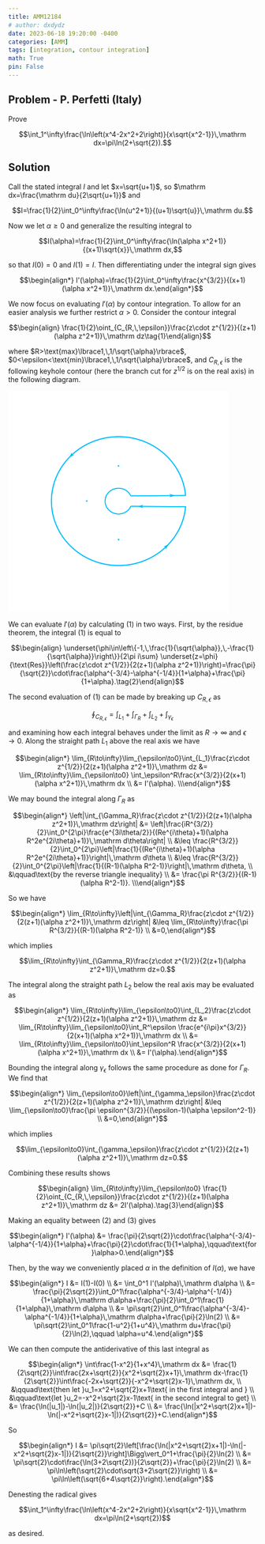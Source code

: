 ```yaml
---
title: AMM12184
# author: dxdydz
date: 2023-06-18 19:20:00 -0400
categories: [AMM]
tags: [integration, contour integration]
math: True
pin: False
---
```


## Problem - P. Perfetti (Italy)

Prove

$$\int_1^\infty\frac{\ln\left(x^4-2x^2+2\right)}{x\sqrt{x^2-1}}\,\mathrm dx=\pi\ln(2+\sqrt{2}).$$

## Solution

Call the stated integral $I$ and let $x=\sqrt{u+1}$, so $\mathrm dx=\frac{\mathrm du}{2\sqrt{u+1}}$ and

$$I=\frac{1}{2}\int_0^\infty\frac{\ln(u^2+1)}{(u+1)\sqrt{u}}\,\mathrm du.$$

Now we let $\alpha\geq0$ and generalize the resulting integral to

$$I(\alpha)=\frac{1}{2}\int_0^\infty\frac{\ln(\alpha x^2+1)}{(x+1)\sqrt{x}}\,\mathrm dx,$$

so that $I(0)=0$ and $I(1)=I$. Then differentiating under the integral sign gives

$$\begin{align*}    I'(\alpha)=\frac{1}{2}\int_0^\infty\frac{x^{3/2}}{(x+1)(\alpha x^2+1)}\,\mathrm dx.\end{align*}$$

We now focus on evaluating $I'(\alpha)$ by contour integration. To allow for an easier analysis we further restrict $\alpha>0$. Consider the contour integral

$$\begin{align}    \frac{1}{2}\oint_{C_{R,\,\epsilon}}\frac{z\cdot z^{1/2}}{(z+1)(\alpha z^2+1)}\,\mathrm dz\tag{1}\end{align}$$

where $R>\text{max}\lbrace1,\,1/\sqrt{\alpha}\rbrace$, $0<\epsilon<\text{min}\lbrace1,\,1/\sqrt{\alpha}\rbrace$, and $C_{R,\,\epsilon}$ is the following keyhole contour (here the branch cut for $z^{1/2}$ is on the real axis) in the following diagram.

![](/images/AMM12184_edit2.png)

We can evaluate $I'(\alpha)$ by calculating $(1)$ in two ways. First, by the residue theorem, the integral $(1)$ is equal to

$$\begin{align}    \underset{\phi\in\left\{-1,\,\frac{1}{\sqrt{\alpha}},\,-\frac{1}{\sqrt{\alpha}}\right\}}{2\pi i\sum} \underset{z=\phi}{\text{Res}}\left(\frac{z\cdot z^{1/2}}{2(z+1)(\alpha z^2+1)}\right)=\frac{\pi}{\sqrt{2}}\cdot\frac{\alpha^{-3/4}-\alpha^{-1/4}}{1+\alpha}+\frac{\pi}{1+\alpha}.\tag{2}\end{align}$$

The second evaluation of $(1)$ can be made by breaking up $C_{R,\,\epsilon}$ as

$$\oint_{C_{R,\,\epsilon}}=\int_{L_1}+\int_{\Gamma_R}+\int_{L_2}+\int_{\gamma_\epsilon}$$

and examining how each integral behaves under the limit as $R\to\infty$ and $\epsilon\to0$. Along the straight path $L_1$ above the real axis we have

$$\begin{align*}    \lim_{R\to\infty}\lim_{\epsilon\to0}\int_{L_1}\frac{z\cdot z^{1/2}}{2(z+1)(\alpha z^2+1)}\,\mathrm dz &= \lim_{R\to\infty}\lim_{\epsilon\to0} \int_\epsilon^R\frac{x^{3/2}}{2(x+1)(\alpha x^2+1)}\,\mathrm dx \\    &= I'(\alpha). \\\end{align*}$$

We may bound the integral along $\Gamma_R$ as

$$\begin{align*}    \left|\int_{\Gamma_R}\frac{z\cdot z^{1/2}}{2(z+1)(\alpha z^2+1)}\,\mathrm dz\right| &= \left|\frac{iR^{3/2}}{2}\int_0^{2\pi}\frac{e^{3i\theta/2}}{(Re^{i\theta}+1)(\alpha R^2e^{2i\theta}+1)}\,\mathrm d\theta\right| \\     &\leq \frac{R^{3/2}}{2}\int_0^{2\pi}\left|\frac{1}{(Re^{i\theta}+1)(\alpha R^2e^{2i\theta}+1)}\right|\,\mathrm d\theta \\     &\leq \frac{R^{3/2}}{2}\int_0^{2\pi}\left|\frac{1}{(R-1)(\alpha R^2-1)}\right|\,\mathrm d\theta, \\     &\qquad\text{by the reverse triangle inequality} \\     &= \frac{\pi R^{3/2}}{(R-1)(\alpha R^2-1)}. \\\end{align*}$$

So we have

$$\begin{align*}    \lim_{R\to\infty}\left|\int_{\Gamma_R}\frac{z\cdot z^{1/2}}{2(z+1)(\alpha z^2+1)}\,\mathrm dz\right| &\leq \lim_{R\to\infty}\frac{\pi R^{3/2}}{(R-1)(\alpha R^2-1)} \\    &=0,\end{align*}$$

which implies

$$\lim_{R\to\infty}\int_{\Gamma_R}\frac{z\cdot z^{1/2}}{2(z+1)(\alpha z^2+1)}\,\mathrm dz=0.$$

The integral along the straight path $L_2$ below the real axis may be evaluated as

$$\begin{align*}    \lim_{R\to\infty}\lim_{\epsilon\to0}\int_{L_2}\frac{z\cdot z^{1/2}}{2(z+1)(\alpha z^2+1)}\,\mathrm dz &= \lim_{R\to\infty}\lim_{\epsilon\to0}\int_R^\epsilon \frac{e^{i\pi}x^{3/2}}{2(x+1)(\alpha x^2+1)}\,\mathrm dx \\    &= \lim_{R\to\infty}\lim_{\epsilon\to0}\int_\epsilon^R \frac{x^{3/2}}{2(x+1)(\alpha x^2+1)}\,\mathrm dx \\    &= I'(\alpha).\end{align*}$$

Bounding the integral along $\gamma_\epsilon$ follows the same procedure as done for $\Gamma_R$. We find that

$$\begin{align*}    \lim_{\epsilon\to0}\left|\int_{\gamma_\epsilon}\frac{z\cdot z^{1/2}}{2(z+1)(\alpha z^2+1)}\,\mathrm dz\right| &\leq \lim_{\epsilon\to0}\frac{\pi \epsilon^{3/2}}{(\epsilon-1)(\alpha \epsilon^2-1)} \\    &=0,\end{align*}$$

which implies

$$\lim_{\epsilon\to0}\int_{\gamma_\epsilon}\frac{z\cdot z^{1/2}}{2(z+1)(\alpha z^2+1)}\,\mathrm dz=0.$$

Combining these results shows

$$\begin{align}    \lim_{R\to\infty}\lim_{\epsilon\to0} \frac{1}{2}\oint_{C_{R,\,\epsilon}}\frac{z\cdot z^{1/2}}{(z+1)(\alpha z^2+1)}\,\mathrm dz &= 2I'(\alpha).\tag{3}\end{align}$$

Making an equality between $(2)$ and $(3)$ gives

$$\begin{align*}    I'(\alpha) &= \frac{\pi}{2\sqrt{2}}\cdot\frac{\alpha^{-3/4}-\alpha^{-1/4}}{1+\alpha}+\frac{\pi}{2}\cdot\frac{1}{1+\alpha},\qquad\text{for }\alpha>0.\end{align*}$$

Then, by the way we conveniently placed $\alpha$ in the definition of $I(\alpha)$, we have

$$\begin{align*}    I &= I(1)-I(0) \\      &= \int_0^1 I'(\alpha)\,\mathrm d\alpha \\      &= \frac{\pi}{2\sqrt{2}}\int_0^1\frac{\alpha^{-3/4}-\alpha^{-1/4}}{1+\alpha}\,\mathrm d\alpha+\frac{\pi}{2}\int_0^1\frac{1}{1+\alpha}\,\mathrm d\alpha \\      &= \pi\sqrt{2}\int_0^1\frac{\alpha^{-3/4}-\alpha^{-1/4}}{1+\alpha}\,\mathrm d\alpha+\frac{\pi}{2}\ln(2) \\      &= \pi\sqrt{2}\int_0^1\frac{1-u^2}{1+u^4}\,\mathrm du+\frac{\pi}{2}\ln(2),\qquad \alpha=u^4.\end{align*}$$

We can then compute the antiderivative of this last integral as

$$\begin{align*}    \int\frac{1-x^2}{1+x^4}\,\mathrm dx &= \frac{1}{2\sqrt{2}}\int\frac{2x+\sqrt{2}}{x^2+\sqrt{2}x+1}\,\mathrm dx-\frac{1}{2\sqrt{2}}\int\frac{-2x+\sqrt{2}}{-x^2+\sqrt{2}x-1}\,\mathrm dx, \\    &\qquad\text{then let }u_1=x^2+\sqrt{2}x+1\text{ in the first integral and } \\    &\qquad\text{let }u_2=-x^2+\sqrt{2}x-1\text{ in the second integral to get} \\    &= \frac{\ln(|u_1|)-\ln(|u_2|)}{2\sqrt{2}}+C \\    &= \frac{\ln(|x^2+\sqrt{2}x+1|)-\ln(|-x^2+\sqrt{2}x-1|)}{2\sqrt{2}}+C.\end{align*}$$

So

$$\begin{align*}    I &= \pi\sqrt{2}\left[\frac{\ln(|x^2+\sqrt{2}x+1|)-\ln(|-x^2+\sqrt{2}x-1|)}{2\sqrt{2}}\right]\Bigg\vert_0^1+\frac{\pi}{2}\ln(2) \\    &= \pi\sqrt{2}\cdot\frac{\ln(3+2\sqrt{2})}{2\sqrt{2}}+\frac{\pi}{2}\ln(2) \\    &= \pi\ln\left(\sqrt{2}\cdot\sqrt{3+2\sqrt{2}}\right) \\    &= \pi\ln\left(\sqrt{6+4\sqrt{2}}\right).\end{align*}$$

Denesting the radical gives

$$\int_1^\infty\frac{\ln\left(x^4-2x^2+2\right)}{x\sqrt{x^2-1}}\,\mathrm dx=\pi\ln(2+\sqrt{2})$$

as desired.